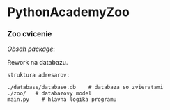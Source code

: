 # PythonAcademyZoo
### Zoo cvicenie

*Obsah package*:

Rework na databazu.

`struktura adresarov:`

```
./database/database.db    # databaza so zvieratami
./zoo/   # databazovy model
main.py    # hlavna logika programu
```
